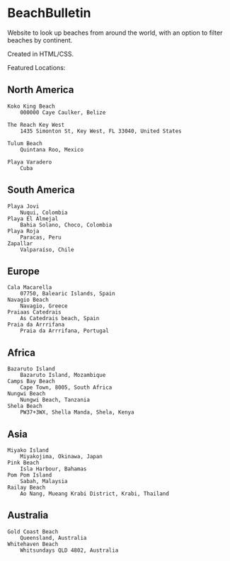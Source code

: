 # BeachBulletin
Website to look up beaches from around the world, with an option to filter beaches by continent.

Created in HTML/CSS.

Featured Locations:


<b>North America</b>
-------------
    Koko King Beach
        000000 Caye Caulker, Belize

    The Reach Key West
        1435 Simonton St, Key West, FL 33040, United States

    Tulum Beach
        Quintana Roo, Mexico

    Playa Varadero
        Cuba


<b>South America</b>
-------------
    Playa Jovi
        Nuqui, Colombia
    Playa El Almejal
        Bahia Solano, Choco, Colombia
    Playa Roja
        Paracas, Peru
    Zapallar
        Valparaíso, Chile

<b>Europe</b>
-------------
    Cala Macarella
        07750, Balearic Islands, Spain
    Navagio Beach
        Navagio, Greece
    Praiaas Catedrais
        As Catedrais beach, Spain
    Praia da Arrrifana
        Praia da Arrrifana, Portugal



<b>Africa</b>
-------------
    Bazaruto Island
        Bazaruto Island, Mozambique
    Camps Bay Beach
        Cape Town, 8005, South Africa
    Nungwi Beach
        Nungwi Beach, Tanzania
    Shela Beach
        PW37+3WX, Shella Manda, Shela, Kenya



<b>Asia</b>
-------------
    Miyako Island
        Miyakojima, Okinawa, Japan
    Pink Beach
        Isla Harbour, Bahamas
    Pom Pom Island
        Sabah, Malaysia
    Railay Beach
        Ao Nang, Mueang Krabi District, Krabi, Thailand



<b>Australia</b>
-------------
    Gold Coast Beach
        Queensland, Australia
    Whitehaven Beach
        Whitsundays QLD 4802, Australia



